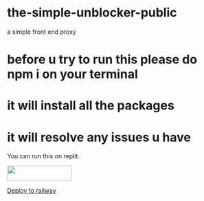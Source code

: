 # the-simple-unblocker-public
a simple front end proxy
#
# before u try to run this please do npm i on your terminal 
# it will install all the packages
# it will resolve any issues u have
You can run this on replit.
<p>
<a href="https://replit.com/github/maxiz1225/the-simple-unblocker-public/"><img src="https://raw.githubusercontent.com/BinBashBanana/deploy-buttons/master/buttons/remade/replit.svg" width="150" height="35"></a>
</p>
<a href="https://railway.app/new/template?template=https://github.com/maxiz1225/the-simple-unblocker-public">Deploy to railway</a>